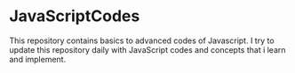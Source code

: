# JavaScriptCodes
This repository contains basics to advanced codes of Javascript.
I try to update this repository daily with JavaScript codes and
concepts that i learn and implement.